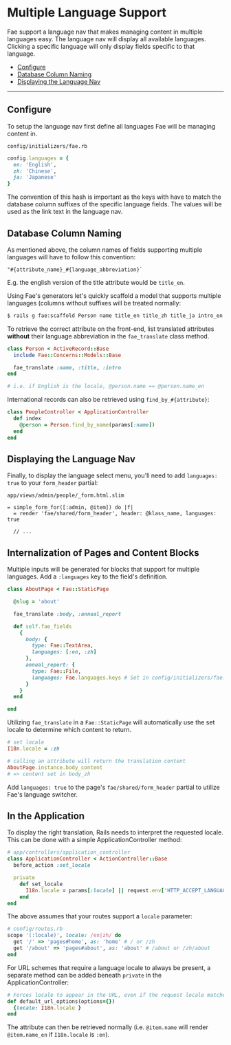 # Multiple Language Support

Fae support a language nav that makes managing content in multiple languages easy. The language nav will display all available languages. Clicking a specific language will only display fields specific to that language.

* [Configure](#configure)
* [Database Column Naming](#database-column-naming)
* [Displaying the Language Nav](#displaying-the-language-nav)

---

## Configure

To setup the language nav first define all languages Fae will be managing content in.

`config/initializers/fae.rb`
```ruby
config.languages = {
  en: 'English',
  zh: 'Chinese',
  ja: 'Japanese'
}
```

The convention of this hash is important as the keys with have to match the database column suffixes of the specific language fields. The values will be used as the link text in the language nav.

## Database Column Naming

As mentioned above, the column names of fields supporting multiple languages will have to follow this convention:

```
"#{attribute_name}_#{language_abbreviation}`
```

E.g. the english version of the title attribute would be `title_en`.

Using Fae's generators let's quickly scaffold a model that supports multiple languages (columns without suffixes will be treated normally:

```bash
$ rails g fae:scaffold Person name title_en title_zh title_ja intro_en:text intro_zh:text intro_ja:text
```

To retrieve the correct attribute on the front-end, list translated attributes **without** their language abbreviation in the `fae_translate` class method.

```ruby
class Person < ActiveRecord::Base
  include Fae::Concerns::Models::Base

  fae_translate :name, :title, :intro
end

# i.e. if English is the locale, @person.name == @person.name_en
```

International records can also be retrieved using `find_by_#{attribute}`:

```ruby
class PeopleController < ApplicationController
  def index
    @person = Person.find_by_name(params[:name])
  end
end
```

## Displaying the Language Nav

Finally, to display the language select menu, you'll need to add `languages: true` to your `form_header` partial:

`app/views/admin/people/_form.html.slim`
```slim
= simple_form_for([:admin, @item]) do |f|
  = render 'fae/shared/form_header', header: @klass_name, languages: true

  // ...
```

## Internalization of Pages and Content Blocks

Multiple inputs will be generated for blocks that support for multiple languages. Add a `:languages` key to the field's definition.

```ruby
class AboutPage < Fae::StaticPage

  @slug = 'about'

  fae_translate :body, :annual_report

  def self.fae_fields
    {
      body: {
        type: Fae::TextArea,
        languages: [:en, :zh]
      },
      annual_report: {
        type: Fae::File,
        languages: Fae.languages.keys # Set in config/initializers/fae.rb
      }
    }
  end

end
```

Utilizing `fae_translate` in a `Fae::StaticPage` will automatically use the set locale to determine which content to return.

```ruby
# set locale
I18n.locale = :zh

# calling an attribute will return the translation content
AboutPage.instance.body_content
# => content set in body_zh
```

Add `languages: true` to the page's `fae/shared/form_header` partial to utilize Fae's language switcher.

## In the Application

To display the right translation, Rails needs to interpret the requested locale. This can be done with a simple ApplicationController method:

```ruby
# app/controllers/application_controller
class ApplicationController < ActionController::Base
  before_action :set_locale

  private
    def set_locale
      I18n.locale = params[:locale] || request.env['HTTP_ACCEPT_LANGUAGE'].scan(/^[a-z]{2}/).first.presence || I18n.default_locale
    end
end
```

The above assumes that your routes support a `locale` parameter:

```ruby
# config/routes.rb
scope '(:locale)', locale: /en|zh/ do
  get '/' => 'pages#home', as: 'home' # / or /zh
  get '/about' => 'pages#about', as: 'about' # /about or /zh/about
end
```

For URL schemes that require a language locale to always be present, a separate method can be added beneath `private` in the ApplicationController:

```ruby
# Forces locale to appear in the URL, even if the request locale matches the default locale
def default_url_options(options={})
  {locale: I18n.locale }
end
```

The attribute can then be retrieved normally (i.e. `@item.name` will render `@item.name_en` if `I18n.locale` is `:en`).
